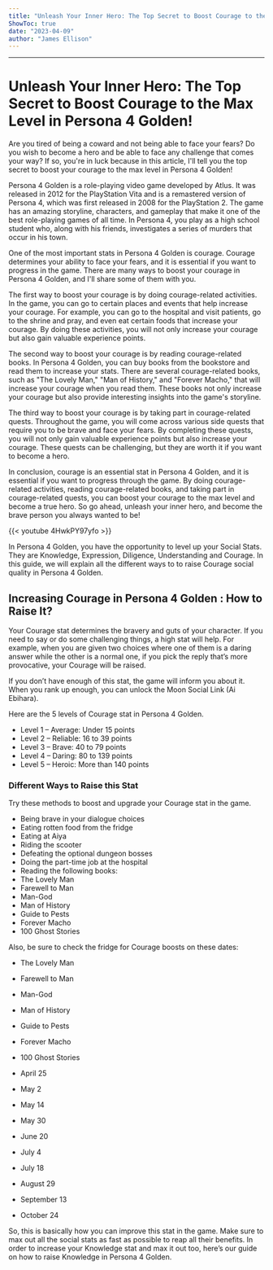```yaml
---
title: "Unleash Your Inner Hero: The Top Secret to Boost Courage to the Max Level in Persona 4 Golden!"
ShowToc: true 
date: "2023-04-09"
author: "James Ellison"
---
```

*****
# Unleash Your Inner Hero: The Top Secret to Boost Courage to the Max Level in Persona 4 Golden!

Are you tired of being a coward and not being able to face your fears? Do you wish to become a hero and be able to face any challenge that comes your way? If so, you're in luck because in this article, I'll tell you the top secret to boost your courage to the max level in Persona 4 Golden!

Persona 4 Golden is a role-playing video game developed by Atlus. It was released in 2012 for the PlayStation Vita and is a remastered version of Persona 4, which was first released in 2008 for the PlayStation 2. The game has an amazing storyline, characters, and gameplay that make it one of the best role-playing games of all time. In Persona 4, you play as a high school student who, along with his friends, investigates a series of murders that occur in his town.

One of the most important stats in Persona 4 Golden is courage. Courage determines your ability to face your fears, and it is essential if you want to progress in the game. There are many ways to boost your courage in Persona 4 Golden, and I'll share some of them with you.

The first way to boost your courage is by doing courage-related activities. In the game, you can go to certain places and events that help increase your courage. For example, you can go to the hospital and visit patients, go to the shrine and pray, and even eat certain foods that increase your courage. By doing these activities, you will not only increase your courage but also gain valuable experience points.

The second way to boost your courage is by reading courage-related books. In Persona 4 Golden, you can buy books from the bookstore and read them to increase your stats. There are several courage-related books, such as "The Lovely Man," "Man of History," and "Forever Macho," that will increase your courage when you read them. These books not only increase your courage but also provide interesting insights into the game's storyline.

The third way to boost your courage is by taking part in courage-related quests. Throughout the game, you will come across various side quests that require you to be brave and face your fears. By completing these quests, you will not only gain valuable experience points but also increase your courage. These quests can be challenging, but they are worth it if you want to become a hero.

In conclusion, courage is an essential stat in Persona 4 Golden, and it is essential if you want to progress through the game. By doing courage-related activities, reading courage-related books, and taking part in courage-related quests, you can boost your courage to the max level and become a true hero. So go ahead, unleash your inner hero, and become the brave person you always wanted to be!

{{< youtube 4HwkPY97yfo >}} 



In Persona 4 Golden, you have the opportunity to level up your Social Stats. They are Knowledge, Expression, Diligence, Understanding and Courage. In this guide, we will explain all the different ways to to raise Courage social quality in Persona 4 Golden.
 
## Increasing Courage in Persona 4 Golden : How to Raise It?
 
Your Courage stat determines the bravery and guts of your character. If you need to say or do some challenging things, a high stat will help. For example, when you are given two choices where one of them is a daring answer while the other is a normal one, if you pick the reply that’s more provocative, your Courage will be raised.
 
If you don’t have enough of this stat, the game will inform you about it. When you rank up enough, you can unlock the Moon Social Link (Ai Ebihara).
 
Here are the 5 levels of Courage stat in Persona 4 Golden.
 
- Level 1 – Average: Under 15 points
 - Level 2 – Reliable: 16 to 39 points
 - Level 3 – Brave: 40 to 79 points
 - Level 4 – Daring: 80 to 139 points
 - Level 5 – Heroic: More than 140 points

 
### Different Ways to Raise this Stat
 
Try these methods to boost and upgrade your Courage stat in the game.
 
- Being brave in your dialogue choices
 - Eating rotten food from the fridge
 - Eating at Aiya
 - Riding the scooter
 - Defeating the optional dungeon bosses
 - Doing the part-time job at the hospital
 - Reading the following books:
 - The Lovely Man
 - Farewell to Man
 - Man-God
 - Man of History
 - Guide to Pests
 - Forever Macho
 - 100 Ghost Stories

 
Also, be sure to check the fridge for Courage boosts on these dates:
 
- The Lovely Man
 - Farewell to Man
 - Man-God
 - Man of History
 - Guide to Pests
 - Forever Macho
 - 100 Ghost Stories

 
- April 25
 - May 2
 - May 14
 - May 30
 - June 20
 - July 4
 - July 18
 - August 29
 - September 13
 - October 24

 
So, this is basically how you can improve this stat in the game. Make sure to max out all the social stats as fast as possible to reap all their benefits. In order to increase your Knowledge stat and max it out too, here’s our guide on how to raise Knowledge in Persona 4 Golden.




